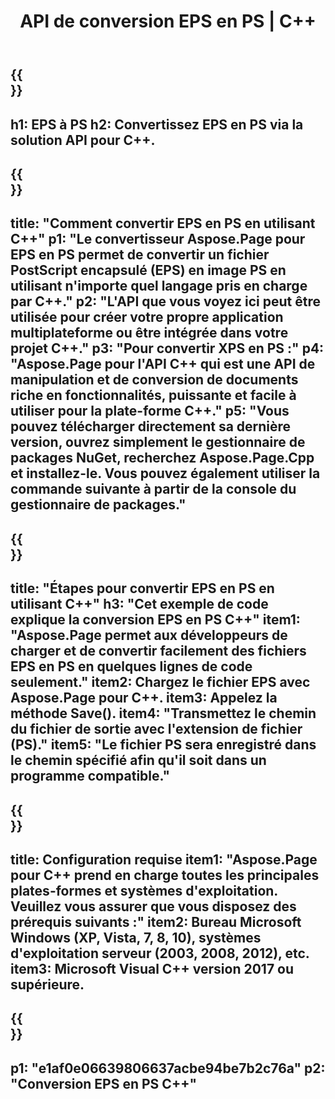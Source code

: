 ﻿---
translation: true
template: /_templates/_conversion-child-cpp.md
title: API de conversion EPS en PS | C++
url: /cpp/conversion/eps-to-ps/
description: Conversion EPS en PS fournie par Aspose.Page pour la solution API C++. Fonctionne dans l'environnement d'exécution C++ pour Windows 32 bits, Windows 64 bits et Linux 64 bits.
informat: EPS
outformat: PS
otherformats: XPS PS
---

{{<section banner>}}
---
h1: EPS à PS
h2: Convertissez EPS en PS via la solution API pour C++.
---

{{<section overview>}}
---
title: "Comment convertir EPS en PS en utilisant C++"
p1: "Le convertisseur Aspose.Page pour EPS en PS permet de convertir un fichier PostScript encapsulé (EPS) en image PS en utilisant n'importe quel langage pris en charge par C++."
p2: "L'API que vous voyez ici peut être utilisée pour créer votre propre application multiplateforme ou être intégrée dans votre projet C++."
p3: "Pour convertir XPS en PS :"
p4: "Aspose.Page pour l'API C++ qui est une API de manipulation et de conversion de documents riche en fonctionnalités, puissante et facile à utiliser pour la plate-forme C++."
p5: "Vous pouvez télécharger directement sa dernière version, ouvrez simplement le gestionnaire de packages NuGet, recherchez Aspose.Page.Cpp et installez-le. Vous pouvez également utiliser la commande suivante à partir de la console du gestionnaire de packages."
---

{{<section feature1>}}
---
title: "Étapes pour convertir EPS en PS en utilisant C++"
h3: "Cet exemple de code explique la conversion EPS en PS C++"
item1: "Aspose.Page permet aux développeurs de charger et de convertir facilement des fichiers EPS en PS en quelques lignes de code seulement."
item2: Chargez le fichier EPS avec Aspose.Page pour C++.
item3: Appelez la méthode Save().
item4: "Transmettez le chemin du fichier de sortie avec l'extension de fichier (PS)."
item5: "Le fichier PS sera enregistré dans le chemin spécifié afin qu'il soit dans un programme compatible."
---

{{<section feature2>}}
---
title: Configuration requise
item1: "Aspose.Page pour C++ prend en charge toutes les principales plates-formes et systèmes d'exploitation. Veuillez vous assurer que vous disposez des prérequis suivants :"
item2: Bureau Microsoft Windows (XP, Vista, 7, 8, 10), systèmes d'exploitation serveur (2003, 2008, 2012), etc.
item3: Microsoft Visual C++ version 2017 ou supérieure.
---

{{<section gist>}}
---
p1: "e1af0e06639806637acbe94be7b2c76a"
p2: "Conversion EPS en PS C++"
---
